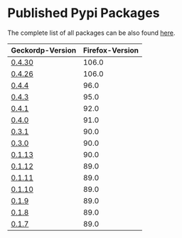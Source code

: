Published Pypi Packages
=

The complete list of all packages can be also found [here](https://pypi.org/project/geckordp/#history).

Geckordp-Version                                       | Firefox-Version    |
| -----------------------------------------------------| -------------------|
| [0.4.30](https://pypi.org/project/geckordp/0.4.30/)  |  106.0             |
| [0.4.26](https://pypi.org/project/geckordp/0.4.26/)  |  106.0             |
| [0.4.4](https://pypi.org/project/geckordp/0.4.4/)    |  96.0              |
| [0.4.3](https://pypi.org/project/geckordp/0.4.3/)    |  95.0              |
| [0.4.1](https://pypi.org/project/geckordp/0.4.1/)    |  92.0              |
| [0.4.0](https://pypi.org/project/geckordp/0.4.0/)    |  91.0              |
| [0.3.1](https://pypi.org/project/geckordp/0.3.1/)    |  90.0              |
| [0.3.0](https://pypi.org/project/geckordp/0.3.0/)    |  90.0              |
| [0.1.13](https://pypi.org/project/geckordp/0.1.13/)  |  90.0              |
| [0.1.12](https://pypi.org/project/geckordp/0.1.12/)  |  89.0              |
| [0.1.11](https://pypi.org/project/geckordp/0.1.11/)  |  89.0              |
| [0.1.10](https://pypi.org/project/geckordp/0.1.10/)  |  89.0              |
| [0.1.9](https://pypi.org/project/geckordp/0.1.9/)    |  89.0              |
| [0.1.8](https://pypi.org/project/geckordp/0.1.8/)    |  89.0              |
| [0.1.7](https://pypi.org/project/geckordp/0.1.7/)    |  89.0              |
